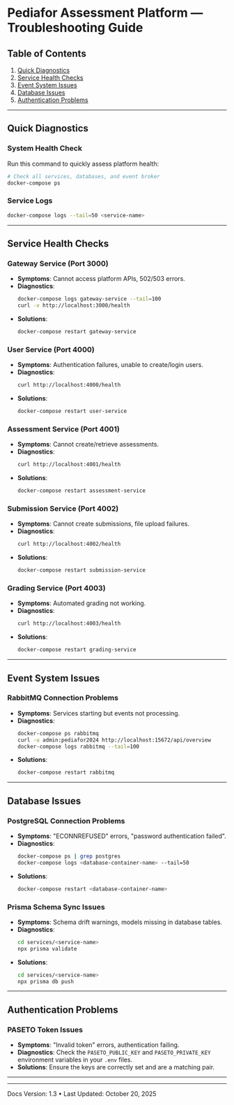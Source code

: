 # Pediafor Assessment Platform — Troubleshooting Guide

## Table of Contents

1. [Quick Diagnostics](#quick-diagnostics)
2. [Service Health Checks](#service-health-checks)
3. [Event System Issues](#event-system-issues)
4. [Database Issues](#database-issues)
5. [Authentication Problems](#authentication-problems)

---

## Quick Diagnostics

### **System Health Check**
Run this command to quickly assess platform health:

```bash
# Check all services, databases, and event broker
docker-compose ps
```

### **Service Logs**
```bash
docker-compose logs --tail=50 <service-name>
```

---

## Service Health Checks

### **Gateway Service (Port 3000)**

- **Symptoms**: Cannot access platform APIs, 502/503 errors.
- **Diagnostics**:
  ```bash
  docker-compose logs gateway-service --tail=100
  curl -v http://localhost:3000/health
  ```
- **Solutions**:
  ```bash
  docker-compose restart gateway-service
  ```

### **User Service (Port 4000)**

- **Symptoms**: Authentication failures, unable to create/login users.
- **Diagnostics**:
  ```bash
  curl http://localhost:4000/health
  ```
- **Solutions**:
  ```bash
  docker-compose restart user-service
  ```

### **Assessment Service (Port 4001)**

- **Symptoms**: Cannot create/retrieve assessments.
- **Diagnostics**:
  ```bash
  curl http://localhost:4001/health
  ```
- **Solutions**:
  ```bash
  docker-compose restart assessment-service
  ```

### **Submission Service (Port 4002)**

- **Symptoms**: Cannot create submissions, file upload failures.
- **Diagnostics**:
  ```bash
  curl http://localhost:4002/health
  ```
- **Solutions**:
  ```bash
  docker-compose restart submission-service
  ```

### **Grading Service (Port 4003)**

- **Symptoms**: Automated grading not working.
- **Diagnostics**:
  ```bash
  curl http://localhost:4003/health
  ```
- **Solutions**:
  ```bash
  docker-compose restart grading-service
  ```

---

## Event System Issues

### **RabbitMQ Connection Problems**

- **Symptoms**: Services starting but events not processing.
- **Diagnostics**:
  ```bash
  docker-compose ps rabbitmq
  curl -u admin:pediafor2024 http://localhost:15672/api/overview
  docker-compose logs rabbitmq --tail=100
  ```
- **Solutions**:
  ```bash
  docker-compose restart rabbitmq
  ```

---

## Database Issues

### **PostgreSQL Connection Problems**

- **Symptoms**: "ECONNREFUSED" errors, "password authentication failed".
- **Diagnostics**:
  ```bash
  docker-compose ps | grep postgres
  docker-compose logs <database-container-name> --tail=50
  ```
- **Solutions**:
  ```bash
  docker-compose restart <database-container-name>
  ```

### **Prisma Schema Sync Issues**

- **Symptoms**: Schema drift warnings, models missing in database tables.
- **Diagnostics**:
  ```bash
  cd services/<service-name>
  npx prisma validate
  ```
- **Solutions**:
  ```bash
  cd services/<service-name>
  npx prisma db push
  ```

---

## Authentication Problems

### **PASETO Token Issues**

- **Symptoms**: "Invalid token" errors, authentication failing.
- **Diagnostics**: Check the `PASETO_PUBLIC_KEY` and `PASETO_PRIVATE_KEY` environment variables in your `.env` files.
- **Solutions**: Ensure the keys are correctly set and are a matching pair.

---

---

Docs Version: 1.3 • Last Updated: October 20, 2025
